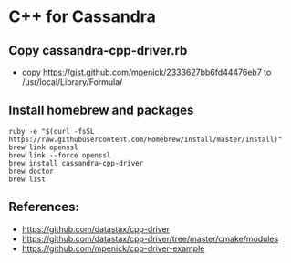 C++ for Cassandra
=================

## Copy cassandra-cpp-driver.rb
* copy https://gist.github.com/mpenick/2333627bb6fd44476eb7 to /usr/local/Library/Formula/


## Install homebrew and packages

```
ruby -e "$(curl -fsSL https://raw.githubusercontent.com/Homebrew/install/master/install)"
brew link openssl
brew link --force openssl
brew install cassandra-cpp-driver
brew doctor
brew list
```

## References:

* https://github.com/datastax/cpp-driver
* https://github.com/datastax/cpp-driver/tree/master/cmake/modules
* https://github.com/mpenick/cpp-driver-example


